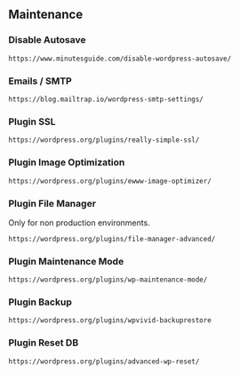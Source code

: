 ## Maintenance
### Disable Autosave
```
https://www.minutesguide.com/disable-wordpress-autosave/
```
### Emails / SMTP
```
https://blog.mailtrap.io/wordpress-smtp-settings/
```
### Plugin SSL
```
https://wordpress.org/plugins/really-simple-ssl/
```
### Plugin Image Optimization
```
https://wordpress.org/plugins/ewww-image-optimizer/
```
### Plugin File Manager
Only for non production environments.
```
https://wordpress.org/plugins/file-manager-advanced/
```

### Plugin Maintenance Mode
```
https://wordpress.org/plugins/wp-maintenance-mode/
```

### Plugin Backup
```
https://wordpress.org/plugins/wpvivid-backuprestore
```
### Plugin Reset DB
```
https://wordpress.org/plugins/advanced-wp-reset/
```
